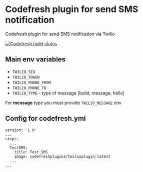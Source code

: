 # Codefresh plugin for send SMS notification

Codefresh plugin for send SMS notification via Twilio

[![Codefresh build status]( https://g.codefresh.io/api/badges/pipeline/codefresh-inc/codefresh-io%2Ftwillio-plugin%2Ftwillio-plugin?branch=master&key=eyJhbGciOiJIUzI1NiJ9.NTY3MmQ4ZGViNjcyNGI2ZTM1OWFkZjYy.AN2wExsAsq7FseTbVxxWls8muNx_bBUnQWQVS8IgDTI&type=cf-2)]( https://g.codefresh.io/pipelines/twillio-plugin/builds?repoOwner=codefresh-io&repoName=twillio-plugin&serviceName=codefresh-io%2Ftwillio-plugin&filter=trigger:build~Build;branch:master;pipeline:5c1a73926ecec326b46fca2b~twillio-plugin)

## Main env variables
- `TWILIO_SID`
- `TWILIO_TOKEN`
- `TWILIO_PHONE_FROM`
- `TWILIO_PHONE_TO`
- `TWILIO_TYPE` - type of message [build, message, hello]

For **message** type you must provide `TWILIO_MESSAGE` env

## Config for codefresh.yml
```
version: '1.0'
...
steps:
  ...
  TestSMS:
    title: Test SMS
    image: codefreshplugins/twilioplugin:latest
  ...
...
```


